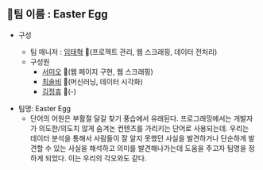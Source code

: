 ## :white_square_button:팀 이름 : Easter Egg

- 구성

  - 팀 매니저 : [임태혁](https://github.com/creamcheesesteak) :link:(프로젝트 관리, 웹 스크래핑, 데이터 전처리)
  - 구성원
    - [서미오](https://github.com/mmeooo) :link:(웹 페이지 구현, 웹 스크래핑)
    - [최솔비](https://github.com/SolbiChoi) :link:(머신러닝, 데이터 시각화)
    - [김정휴](https://github.com/aidsfintech) :link:(-)

* 팀명: Easter Egg
  * 단어의 어원은 부활절 달갈 찾기 풍습에서 유래된다. 프로그래밍에서는 개발자가 의도한/의도치 않게 숨겨논 컨텐츠를 가리키는 단어로 사용되는데. 우리는 데이터 분석을 통해서 사람들이 잘 알지 못했던 사실을 발견하거나 단순하게 발견할 수 있는 사실을 해석하고 의미를 발견해나가는데 도움을 주고자 팀명을 정하게 되었다. 이는 우리의 각오와도 같다.





[<Main>](https://github.com/creamcheesesteak/Project_EasterEgg)
